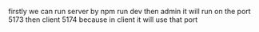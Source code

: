 firstly we can run server by npm run dev 
then admin it will run on the port 5173
then client 5174 because in client it will use that port 